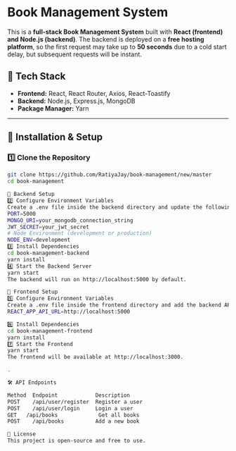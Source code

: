 # Book Management System  

This is a **full-stack Book Management System** built with **React (frontend) and Node.js (backend)**. The backend is deployed on a **free hosting platform**, so the first request may take up to **50 seconds** due to a cold start delay, but subsequent requests will be instant.  

## 🚀 Tech Stack  
- **Frontend:** React, React Router, Axios, React-Toastify  
- **Backend:** Node.js, Express.js, MongoDB  
- **Package Manager:** Yarn  

---

## 📌 Installation & Setup  

### **1️⃣ Clone the Repository**  
```sh
git clone https://github.com/RatiyaJay/book-management/new/master
cd book-management

📂 Backend Setup
2️⃣ Configure Environment Variables
Create a .env file inside the backend directory and update the following variables according to your environment:
PORT=5000
MONGO_URI=your_mongodb_connection_string
JWT_SECRET=your_jwt_secret
# Node Environment (development or production)
NODE_ENV=development
3️⃣ Install Dependencies
cd book-management-backend
yarn install
4️⃣ Start the Backend Server
yarn start
The backend will run on http://localhost:5000 by default.

🎨 Frontend Setup
5️⃣ Configure Environment Variables
Create a .env file inside the frontend directory and add the backend API URL:
REACT_APP_API_URL=http://localhost:5000

6️⃣ Install Dependencies
cd book-management-frontend
yarn install
7️⃣ Start the Frontend
yarn start
The frontend will be available at http://localhost:3000.

.

🛠️ API Endpoints

Method	Endpoint	        Description
POST	/api/user/register	Register a user
POST	/api/user/login	    Login a user
GET	  /api/books	         Get all books
POST	/api/books	        Add a new book

📜 License
This project is open-source and free to use.






